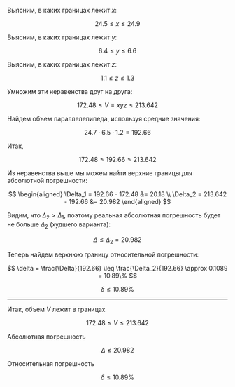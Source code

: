 Выясним, в каких границах лежит $x$:

$$ 24.5 \leq x \leq 24.9 $$

Выясним, в каких границах лежит $y$:

$$ 6.4 \leq y \leq 6.6 $$

Выясним, в каких границах лежит $z$:

$$ 1.1 \leq z \leq 1.3 $$

Умножим эти неравенства друг на друга:

$$ 172.48 \leq V = xyz \leq 213.642 $$

Найдем объем параллелепипеда, используя средние значения:

$$ 24.7\cdot 6.5\cdot 1.2 = 192.66 $$

Итак,

$$ 172.48 \leq 192.66 \leq 213.642 $$

Из неравенства выше мы можем найти верхние границы для абсолютной погрешности:

$$
\begin{aligned}
    \Delta_1 = 192.66 - 172.48 &= 20.18 \\
    \Delta_2 = 213.642 - 192.66 &= 20.982
\end{aligned}
$$

Видим, что $\Delta_2 > \Delta_1$, поэтому реальная абсолютная погрешность будет не больше $\Delta_2$ (худшего варианта):

$$ \Delta \leq \Delta_2 = 20.982 $$

Теперь найдем верхнюю границу относительной погрешности:

$$ \delta = \frac{\Delta}{192.66} \leq \frac{\Delta_2}{192.66} \approx 0.1089 = 10.89\% $$

$$ \delta \leq 10.89\% $$

---

Итак, объем $V$ лежит в границах

$$ 172.48 \leq V \leq 213.642 $$

Абсолютная погрешность

$$ \Delta \leq 20.982 $$

Относительная погрешность

$$ \delta \leq 10.89\% $$